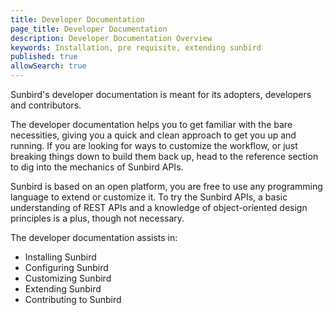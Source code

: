 ```yaml
---
title: Developer Documentation 
page_title: Developer Documentation
description: Developer Documentation Overview
keywords: Installation, pre requisite, extending sunbird
published: true
allowSearch: true
---
```


Sunbird's developer documentation is meant for its adopters, developers and contributors.

The developer documentation helps you to get familiar with the bare necessities, giving you a quick and clean approach to get you up and running. If you are looking for ways to customize the workflow, or just breaking things down to build them back up, head to the reference section to dig into the mechanics of Sunbird APIs.

Sunbird is based on an open platform, you are free to use any programming language to extend or customize it. To try the Sunbird APIs, a basic understanding of REST APIs and a knowledge of object-oriented design principles is a plus, though not necessary.

The developer documentation assists in:

   - Installing Sunbird
   - Configuring Sunbird
   - Customizing Sunbird
   - Extending Sunbird
   - Contributing to Sunbird
